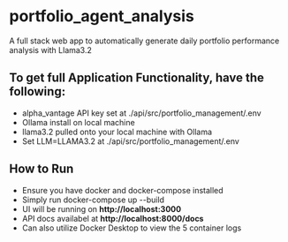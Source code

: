 # portfolio_agent_analysis
A full stack web app to automatically generate daily portfolio performance analysis with Llama3.2


## To get full Application Functionality, have the following:
- alpha_vantage API key set at ./api/src/portfolio_management/.env
- Ollama install on local machine
- llama3.2 pulled onto your local machine with Ollama
- Set LLM=LLAMA3.2 at ./api/src/portfolio_management/.env

## How to Run
- Ensure you have docker and docker-compose installed
- Simply run docker-compose up --build
- UI will be running on **http://localhost:3000**
- API docs availabel at **http://localhost:8000/docs**
- Can also utilize Docker Desktop to view the 5 container logs